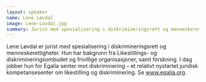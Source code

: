 ```yaml
---
layout: speaker
name: Lene Løvdal
image: Lene-Lovdal.jpg
summary: Jurist med spesialisering i diskrimineringsrett og menneskerettigheter / Egalia.
---
```

Lene Løvdal er jurist med spesialisering i diskrimineringsrett og menneskerettigheter. Hun har bakgrunn fra Likestillings- og diskrimineringsombudet og frivillige organisasjoner, samt forskning. I dag jobber hun for Egalia senter mot diskriminering – et relativt nystartet juridisk kompetansesenter om likestilling og diskriminering. Se www.egalia.org.
